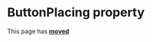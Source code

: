 # ButtonPlacing property

This page has [**moved**](https://lib-docs.delphidabbler.com/AboutBox/3.6/API/TPJAboutBoxDlg-ButtonPlacing)